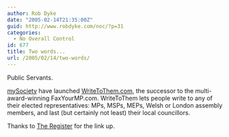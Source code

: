 ```yaml
---
author: Rob Dyke
date: "2005-02-14T21:35:00Z"
guid: http://www.robdyke.com/noc/?p=31
categories:
  - No Overall Control
id: 677
title: Two words...
url: /2005/02/14/two-words/
---
```

Public Servants.

[mySociety](http://www.mysociety.org/) have launched [WriteToThem.com](http://writetothem.com/), the successor to the multi-award-winning FaxYourMP.com. WriteToThem lets people write to any of their elected representatives: MPs, MSPs, MEPs, Welsh or London assembly members, and last (but certainly not least) their local councillors.

Thanks to [The Register](http://www.theregister.co.uk/2005/02/14/fax_your_mp/) for the link up.